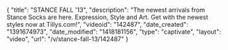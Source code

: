 {
    "title": "STANCE FALL '13",
    "description": "The newest arrivals from Stance Socks are here. Expression, Style and Art. Get with the newest styles now at Tillys.com!",
    "videoid": "142487",
    "date_created": "1391674973",
    "date_modified": "1418181156",
    "type": "captivate",
    "layout": "video",
    "url": "\/v\/stance-fall-13\/142487"
}
